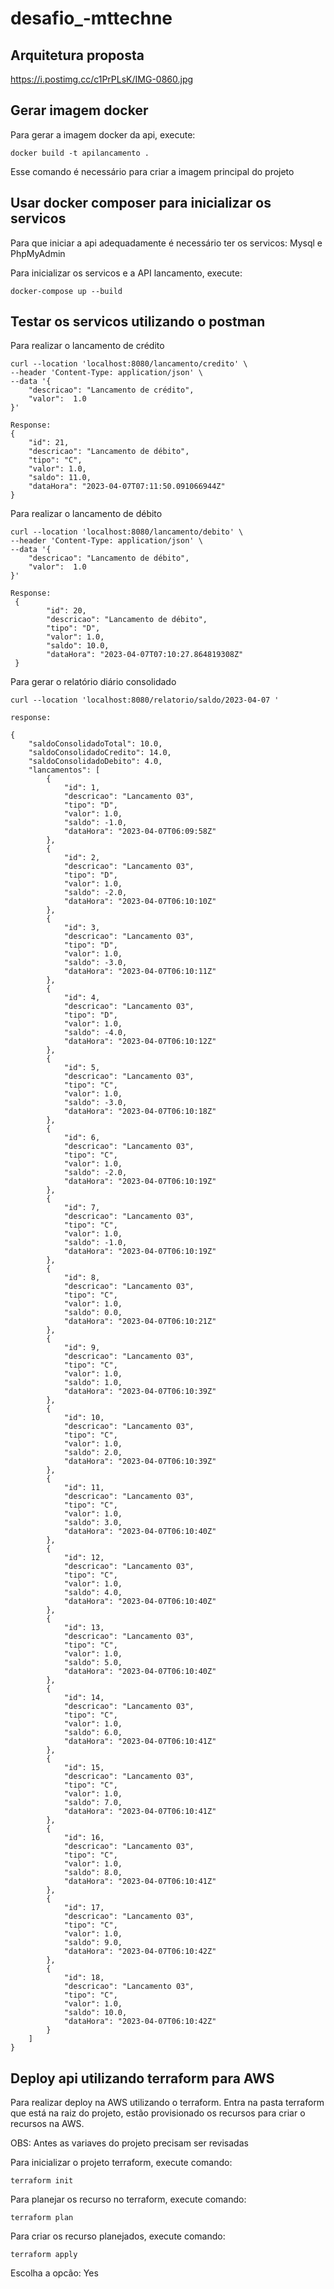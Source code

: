 # desafio_-mttechne

## Arquitetura proposta 

https://i.postimg.cc/c1PrPLsK/IMG-0860.jpg

## Gerar imagem docker

Para gerar a imagem docker da api, execute:

    docker build -t apilancamento .

Esse comando é necessário para criar a imagem principal do projeto

## Usar docker composer para inicializar os servicos

Para que iniciar a api adequadamente é necessário ter os servicos: Mysql e PhpMyAdmin 

Para inicializar os servicos e a API lancamento, execute:

    docker-compose up --build


## Testar os servicos utilizando o postman 

Para realizar o lancamento de crédito 

    curl --location 'localhost:8080/lancamento/credito' \
    --header 'Content-Type: application/json' \
    --data '{
        "descricao": "Lancamento de crédito",
        "valor":  1.0
    }'

    Response: 
    {
        "id": 21,
        "descricao": "Lancamento de débito",
        "tipo": "C",
        "valor": 1.0,
        "saldo": 11.0,
        "dataHora": "2023-04-07T07:11:50.091066944Z"
    }

Para realizar o lancamento de débito 

   
    curl --location 'localhost:8080/lancamento/debito' \
    --header 'Content-Type: application/json' \
    --data '{
        "descricao": "Lancamento de débito",
        "valor":  1.0
    }'

    Response: 
     {
            "id": 20,
            "descricao": "Lancamento de débito",
            "tipo": "D",
            "valor": 1.0,
            "saldo": 10.0,
            "dataHora": "2023-04-07T07:10:27.864819308Z"
     }      


Para gerar o relatório diário consolidado 

    curl --location 'localhost:8080/relatorio/saldo/2023-04-07 '

    response: 

    {
        "saldoConsolidadoTotal": 10.0,
        "saldoConsolidadoCredito": 14.0,
        "saldoConsolidadoDebito": 4.0,
        "lancamentos": [
            {
                "id": 1,
                "descricao": "Lancamento 03",
                "tipo": "D",
                "valor": 1.0,
                "saldo": -1.0,
                "dataHora": "2023-04-07T06:09:58Z"
            },
            {
                "id": 2,
                "descricao": "Lancamento 03",
                "tipo": "D",
                "valor": 1.0,
                "saldo": -2.0,
                "dataHora": "2023-04-07T06:10:10Z"
            },
            {
                "id": 3,
                "descricao": "Lancamento 03",
                "tipo": "D",
                "valor": 1.0,
                "saldo": -3.0,
                "dataHora": "2023-04-07T06:10:11Z"
            },
            {
                "id": 4,
                "descricao": "Lancamento 03",
                "tipo": "D",
                "valor": 1.0,
                "saldo": -4.0,
                "dataHora": "2023-04-07T06:10:12Z"
            },
            {
                "id": 5,
                "descricao": "Lancamento 03",
                "tipo": "C",
                "valor": 1.0,
                "saldo": -3.0,
                "dataHora": "2023-04-07T06:10:18Z"
            },
            {
                "id": 6,
                "descricao": "Lancamento 03",
                "tipo": "C",
                "valor": 1.0,
                "saldo": -2.0,
                "dataHora": "2023-04-07T06:10:19Z"
            },
            {
                "id": 7,
                "descricao": "Lancamento 03",
                "tipo": "C",
                "valor": 1.0,
                "saldo": -1.0,
                "dataHora": "2023-04-07T06:10:19Z"
            },
            {
                "id": 8,
                "descricao": "Lancamento 03",
                "tipo": "C",
                "valor": 1.0,
                "saldo": 0.0,
                "dataHora": "2023-04-07T06:10:21Z"
            },
            {
                "id": 9,
                "descricao": "Lancamento 03",
                "tipo": "C",
                "valor": 1.0,
                "saldo": 1.0,
                "dataHora": "2023-04-07T06:10:39Z"
            },
            {
                "id": 10,
                "descricao": "Lancamento 03",
                "tipo": "C",
                "valor": 1.0,
                "saldo": 2.0,
                "dataHora": "2023-04-07T06:10:39Z"
            },
            {
                "id": 11,
                "descricao": "Lancamento 03",
                "tipo": "C",
                "valor": 1.0,
                "saldo": 3.0,
                "dataHora": "2023-04-07T06:10:40Z"
            },
            {
                "id": 12,
                "descricao": "Lancamento 03",
                "tipo": "C",
                "valor": 1.0,
                "saldo": 4.0,
                "dataHora": "2023-04-07T06:10:40Z"
            },
            {
                "id": 13,
                "descricao": "Lancamento 03",
                "tipo": "C",
                "valor": 1.0,
                "saldo": 5.0,
                "dataHora": "2023-04-07T06:10:40Z"
            },
            {
                "id": 14,
                "descricao": "Lancamento 03",
                "tipo": "C",
                "valor": 1.0,
                "saldo": 6.0,
                "dataHora": "2023-04-07T06:10:41Z"
            },
            {
                "id": 15,
                "descricao": "Lancamento 03",
                "tipo": "C",
                "valor": 1.0,
                "saldo": 7.0,
                "dataHora": "2023-04-07T06:10:41Z"
            },
            {
                "id": 16,
                "descricao": "Lancamento 03",
                "tipo": "C",
                "valor": 1.0,
                "saldo": 8.0,
                "dataHora": "2023-04-07T06:10:41Z"
            },
            {
                "id": 17,
                "descricao": "Lancamento 03",
                "tipo": "C",
                "valor": 1.0,
                "saldo": 9.0,
                "dataHora": "2023-04-07T06:10:42Z"
            },
            {
                "id": 18,
                "descricao": "Lancamento 03",
                "tipo": "C",
                "valor": 1.0,
                "saldo": 10.0,
                "dataHora": "2023-04-07T06:10:42Z"
            }
        ]
    }

## Deploy api utilizando terraform para AWS

Para realizar deploy na AWS utilizando o terraform. Entra na pasta terraform que está na raiz do projeto, estão provisionado os recursos para criar o recursos na AWS. 

OBS: Antes as variaves do projeto precisam ser revisadas

Para inicializar o projeto terraform, execute comando: 

    terraform init 

Para planejar os recurso no terraform, execute comando: 

    terraform plan

Para criar os recurso planejados, execute comando: 

    terraform apply

Escolha a opcão: Yes 




